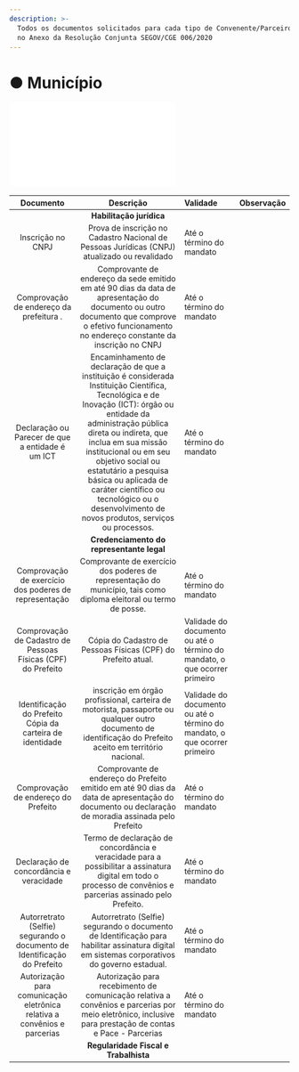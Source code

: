 ```yaml
---
description: >-
  Todos os documentos solicitados para cada tipo de Convenente/Parceiro constam
  no Anexo da Resolução Conjunta SEGOV/CGE 006/2020
---
```


# ● Município

![](../.gitbook/assets/anexo-1-municipio.pdf)

| **Documento** | Descrição | Validade | Observação |
| :---: | :---: | :--- | :--- |
|  | **Habilitação jurídica** |  |  |
| Inscrição no CNPJ | Prova de inscrição no Cadastro Nacional de Pessoas Jurídicas \(CNPJ\) atualizado ou revalidado | Até o término do mandato |  |
| Comprovação de endereço da prefeitura .  | Comprovante de endereço da sede emitido em até 90 dias da data de apresentação do documento ou outro documento que comprove o efetivo funcionamento no endereço constante da inscrição no CNPJ | Até o término do mandato |  |
| Declaração ou Parecer de que a entidade é um ICT   | Encaminhamento de declaração de que a instituição é considerada Instituição Científica, Tecnológica e de Inovação \(ICT\): órgão ou entidade da administração pública direta ou indireta, que inclua em sua missão institucional ou em seu objetivo social ou estatutário a pesquisa básica ou aplicada de caráter científico ou tecnológico ou o desenvolvimento de novos produtos, serviços ou processos. | Até o término do mandato |  |
|  | **Credenciamento do representante legal** |  |  |
| Comprovação de exercício dos poderes de representação     | Comprovante de exercício dos poderes de representação do município, tais como diploma eleitoral ou termo de posse. | Até o término do mandato |  |
| Comprovação de Cadastro de Pessoas Físicas \(CPF\) do Prefeito   | Cópia do Cadastro de Pessoas Físicas \(CPF\) do Prefeito atual. | Validade do documento ou até o término do mandato, o que ocorrer primeiro |  |
| Identificação do Prefeito Cópia da carteira de identidade  | inscrição em órgão profissional, carteira de motorista, passaporte ou qualquer outro documento de identificação do Prefeito aceito em território nacional.  | Validade do documento ou até o término do mandato, o que ocorrer primeiro |  |
| Comprovação de endereço do Prefeito  | Comprovante de endereço do Prefeito emitido em até 90 dias da data de apresentação do documento ou declaração de moradia assinada pelo Prefeito | Até o término do mandato |  |
|  Declaração de concordância e veracidade  | Termo de declaração de concordância e veracidade para a possibilitar a assinatura digital em todo o processo de convênios e parcerias assinado pelo Prefeito.  | Até o término do mandato |  |
| Autorretrato \(Selfie\) segurando o documento de Identificação do Prefeito    | Autorretrato \(Selfie\) segurando o documento de Identificação para habilitar assinatura digital em sistemas corporativos do governo estadual. | Até o término do mandato  |  |
| Autorização para comunicação eletrônica relativa a convênios e parcerias   | Autorização para recebimento de comunicação relativa a convênios e parcerias por meio eletrônico, inclusive para prestação de contas e Pace - Parcerias | Até o término do mandato |  |
|  | **Regularidade Fiscal e Trabalhista** |  |  |



